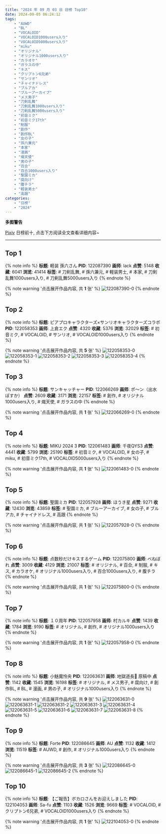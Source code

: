 ```yaml
---
title: "2024 年 09 月 03 日 日榜 Top10"
date: 2024-09-05 06:24:12
tags:
    - "AUWD"
    - "BL"
    - "VOCALOID"
    - "VOCALOID1000users入り"
    - "VOCALOID5000users入り"
    - "miku"
    - "オリジナル"
    - "オリジナル1000users入り"
    - "カラオケ"
    - "ガラスの中"
    - "キス"
    - "クリプトン6兄弟"
    - "サンリオ"
    - "チャイナドレス"
    - "ブルアカ"
    - "ブルーアーカイブ"
    - "メス男子"
    - "刀剣乱舞"
    - "刀剣乱舞1000users入り"
    - "刀剣乱舞5000users入り"
    - "初音ミク"
    - "初音ミク17th"
    - "制服"
    - "創作"
    - "創作BL"
    - "女の子"
    - "孫六兼元"
    - "本家"
    - "漫画"
    - "熾天使"
    - "男の子"
    - "百合"
    - "百合1000users入り"
    - "聖園ミカ"
    - "腐向け"
    - "腹チラ"
    - "軽装男士"
    - "高跟"
categories:
    - "日榜"
    - "2024"
---
```


<i class="fa fa-triangle-exclamation"></i>**多图警告**<i class="fa fa-triangle-exclamation"></i>

[Pixiv](https://www.pixiv.net/) 日榜前十, 点击下方阅读全文查看详细内容~

<!-- more -->

---

## Top 1

{% note info %}
**标题**: 軽装 孫六さん
**PID**: 122087390 **画师**: lack
**点赞**: 5148 **收藏**: 6041 **浏览**: 41414
**标签**: # 刀剣乱舞, # 孫六兼元, # 軽装男士, # 本家, # 刀剣乱舞1000users入り, # 刀剣乱舞5000users入り
{% endnote %}

{% note warning '点击展开作品内容, 共 **1** 张' %}
![122087390-0](https://i.pixiv.re/img-original/img/2024/09/03/00/00/41/122087390_p0.png)
{% endnote %}

## Top 2

{% note info %}
**标题**: ピアプロキャラクターズ×サンリオキャラクターズコラボ
**PID**: 122058353 **画师**: 上倉エク
**点赞**: 4320 **收藏**: 5376 **浏览**: 32029
**标签**: # 初音ミク, # VOCALOID, # サンリオ, # VOCALOID1000users入り
{% endnote %}

{% note warning '点击展开作品内容, 共 **5** 张' %}
![122058353-0](https://i.pixiv.re/img-original/img/2024/09/02/00/06/55/122058353_p0.jpg)
![122058353-1](https://i.pixiv.re/img-original/img/2024/09/02/00/06/55/122058353_p1.jpg)
![122058353-2](https://i.pixiv.re/img-original/img/2024/09/02/00/06/55/122058353_p2.jpg)
![122058353-3](https://i.pixiv.re/img-original/img/2024/09/02/00/06/55/122058353_p3.jpg)
![122058353-4](https://i.pixiv.re/img-original/img/2024/09/02/00/06/55/122058353_p4.jpg)
{% endnote %}

## Top 3

{% note info %}
**标题**: サンキャッチャー
**PID**: 122066269 **画师**: ポ～ン（出水ぽすか）
**点赞**: 2609 **收藏**: 3171 **浏览**: 22157
**标签**: # 創作, # オリジナル1000users入り, # 熾天使, # ガラスの中
{% endnote %}

{% note warning '点击展开作品内容, 共 **1** 张' %}
![122066269-0](https://i.pixiv.re/img-original/img/2024/09/02/07/30/01/122066269_p0.jpg)
{% endnote %}

## Top 4

{% note info %}
**标题**: MIKU 2024 3
**PID**: 122061483 **画师**: 千夜QYS3
**点赞**: 4441 **收藏**: 5799 **浏览**: 25190
**标签**: # 初音ミク, # VOCALOID, # 女の子, # miku, # 初音ミク17th, # VOCALOID5000users入り
{% endnote %}

{% note warning '点击展开作品内容, 共 **1** 张' %}
![122061483-0](https://i.pixiv.re/img-original/img/2024/09/02/01/35/57/122061483_p0.png)
{% endnote %}

## Top 5

{% note info %}
**标题**: 聖園ミカ
**PID**: 122057928 **画师**: ほうき星
**点赞**: 9271 **收藏**: 12430 **浏览**: 43859
**标签**: # 聖園ミカ, # ブルーアーカイブ, # 女の子, # ブルアカ, # チャイナドレス, # 高跟
{% endnote %}

{% note warning '点击展开作品内容, 共 **1** 张' %}
![122057928-0](https://i.pixiv.re/img-original/img/2024/09/02/00/01/05/122057928_p0.jpg)
{% endnote %}

## Top 6

{% note info %}
**标题**: 点数秒だけキスするゲーム
**PID**: 122075800 **画师**: べねぼれ
**点赞**: 3009 **收藏**: 4129 **浏览**: 21007
**标签**: # オリジナル, # 百合, # 制服, # キス, # カラオケ, # オリジナル1000users入り, # 百合1000users入り, # 腹チラ
{% endnote %}

{% note warning '点击展开作品内容, 共 **1** 张' %}
![122075800-0](https://i.pixiv.re/img-original/img/2024/09/02/18/00/03/122075800_p0.png)
{% endnote %}

## Top 7

{% note info %}
**标题**: １０周年
**PID**: 122057958 **画师**: 村カルキ
**点赞**: 1439 **收藏**: 1784 **浏览**: 9190
**标签**: # オリジナル, # 創作, # オリジナル1000users入り
{% endnote %}

{% note warning '点击展开作品内容, 共 **1** 张' %}
![122057958-0](https://i.pixiv.re/img-original/img/2024/09/02/00/01/17/122057958_p0.jpg)
{% endnote %}

## Top 8

{% note info %}
**标题**: 小魅魔怜央
**PID**: 122063631 **画师**: 地獄道長🧡 原稿中
**点赞**: 1142 **收藏**: 1545 **浏览**: 16198
**标签**: # オリジナル, # メス男子, # 腐向け, # 創作BL, # BL, # 漫画, # 男の子, # オリジナル1000users入り
{% endnote %}

{% note warning '点击展开作品内容, 共 **9** 张' %}
![122063631-0](https://i.pixiv.re/img-original/img/2024/09/02/03/43/05/122063631_p0.png)
![122063631-1](https://i.pixiv.re/img-original/img/2024/09/02/03/43/05/122063631_p1.png)
![122063631-2](https://i.pixiv.re/img-original/img/2024/09/02/03/43/05/122063631_p2.png)
![122063631-3](https://i.pixiv.re/img-original/img/2024/09/02/03/43/05/122063631_p3.png)
![122063631-4](https://i.pixiv.re/img-original/img/2024/09/02/03/43/05/122063631_p4.png)
![122063631-5](https://i.pixiv.re/img-original/img/2024/09/02/03/43/05/122063631_p5.png)
![122063631-6](https://i.pixiv.re/img-original/img/2024/09/02/03/43/05/122063631_p6.png)
![122063631-7](https://i.pixiv.re/img-original/img/2024/09/02/03/43/05/122063631_p7.png)
![122063631-8](https://i.pixiv.re/img-original/img/2024/09/02/03/43/05/122063631_p8.png)
{% endnote %}

## Top 9

{% note info %}
**标题**: Forte
**PID**: 122086645 **画师**: AU
**点赞**: 1132 **收藏**: 1412 **浏览**: 11519
**标签**: # AUWD, # 創作, # オリジナル1000users入り
{% endnote %}

{% note warning '点击展开作品内容, 共 **3** 张' %}
![122086645-0](https://i.pixiv.re/img-original/img/2024/09/02/23/42/36/122086645_p0.png)
![122086645-1](https://i.pixiv.re/img-original/img/2024/09/02/23/42/36/122086645_p1.png)
![122086645-2](https://i.pixiv.re/img-original/img/2024/09/02/23/42/36/122086645_p2.png)
{% endnote %}

## Top 10

{% note info %}
**标题**: 【ご報告】ボカロさんをお迎えしました
**PID**: 122104053 **画师**: Sa-fu
**点赞**: 1103 **收藏**: 1526 **浏览**: 9669
**标签**: # VOCALOID, # クリプトン6兄弟, # VOCALOID1000users入り
{% endnote %}

{% note warning '点击展开作品内容, 共 **1** 张' %}
![122104053-0](https://i.pixiv.re/img-original/img/2024/09/03/17/43/41/122104053_p0.jpg)
{% endnote %}
